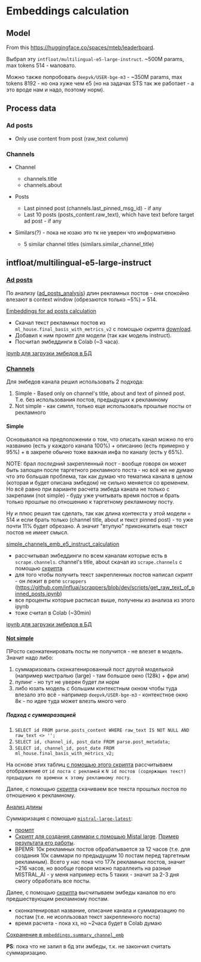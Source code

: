 # Embeddings calculation

## Model

From this <https://huggingface.co/spaces/mteb/leaderboard>.

Выбрал эту `intfloat/multilingual-e5-large-instruct`. ~500M params, max tokens 514 - маловато.

Можно также попробовать `deepvk/USER-bge-m3` - ~350M params, max tokens 8192 - но она хуже чем е5 (но на задачах STS так же работает - а это вроде нам и надо, поэтому норм).

## Process data

### Ad posts

* Only use content from post (raw_text column)

### Channels

* Channel

  * channels.title
  * channels.about

* Posts

  * Last pinned post (channels.last_pinned_msg_id) - if any
  * Last 10 posts (posts_content.raw_text), which have text before target ad post - if any

* Similars(?) - пока не юзаю это тк не уверен что информативно

  * 5 similar channel titles (similars.similar_channel_title)

## intfloat/multilingual-e5-large-instruct

### [Ad posts](/embeddings/e5_instruct/ad_posts/)

По анализу ([ad_posts_analysis](/embeddings/e5_instruct/ad_posts/ad_posts_analysis.ipynb)) длин рекламных постов - они спокойно влезают в context window (обрезаются только ~5%) = 514.

[Embeddings for ad posts calculation](/embeddings/e5_instruct/ad_posts/ad_emb_w_e5_instruct.ipynb)

* Скачал текст рекламных постов из `ml_house.final_basis_with_metrics_v2` с помощью скрипта [download](/embeddings/download.py).
* Добавил к ним промпт для модели (так как модель instruct).
* Посчитал эмбеддинги в Colab (~3 часа).

[ipynb для загрузки эмбедов в БД](/embeddings/e5_instruct/ad_posts/ad_emb_e5_instruct_load_to_db.ipynb)

### [Channels](/embeddings/e5_instruct/channels/)

Для эмбедов канала решил использовать 2 подхода:

1. Simple - Based only on channel's title, about and text of pinned post. Т.е. без использования постов, предыдущих к рекламному
2. Not simple - как симпл, только еще использовать прошлые посты от рекламного

#### Simple

Основывался на предположении о том, что описать канал можно по его названию (есть у каждого канала 100%) + описанию (есть примерно у 95%) + в закрепе обычно тоже важная инфа по каналу (есть у 65%).

NOTE: брал *последний* закрепленный пост - вообще говоря он может быть запощен после таргетного рекламного поста - но всё же не думаю что это большая проблема, так как думаю что тематика канала в целом (которая и будет описана эмбедом) не сильно меняется со временем. Но всё равно при варианте расчета эмбеда канала не только с закрепами (not simple) - буду уже учитывать время постов и брать только прошлые по отношению к таргетному рекламному посту.

Ну и плюс решил так сделать, так как длина контекста у этой модели = 514 и если брать только (channel title, about и текст pinned post) - то уже почти 11% будет обрезано. А значит "втупую" приконкатить еще текст постов не имеет смысл.

[simple_channels_emb_e5_instruct_calculation](/embeddings/e5_instruct/channels/ch_wo_posts_emb_w_e5_instruct.ipynb)

* рассчитывал эмбеддинги по всем каналам которые есть в `scrape.channels`. channel's title, about скачал из `scrape.channels` с помощью [скрипта](/embeddings/download.py)
* для того чтобы получить текст закрепленных постов написал скрипт - он лежит в репе `scrappers` (<https://github.com/influai/scrappers/blob/dev/scripts/get_raw_text_of_pinned_posts.ipynb>)
* все проценты которые расписал выше, получены из анализа из этого ipynb
* тоже считал в Colab (~30min)

[ipynb для загрузки эмбедов в БД](/embeddings/e5_instruct/channels/ch_wo_posts_emb_e5_instruct_load_to_db.ipynb)

#### [Not simple](/embeddings/e5_instruct/channels/not_simple/)

ПРосто сконкатенировать посты не получится - не влезет в модель. Значит надо либо:

1. суммаризовать сконкатенированный пост другой моделькой (например мистралью (large) - там большое окно (128k) + фри апи)
2. пулинг - но тут не уверен будет ли норм
3. либо юзать модель с большим контекстным окном чтобы туда влезало это всё - например `deepvk/USER-bge-m3` - контекстное окно 8к - по идее туда может влезть много чего

##### Подход с суммаразацией

1. `SELECT id FROM parse.posts_content WHERE raw_text IS NOT NULL AND raw_text <> '';`
2. `SELECT id, channel_id, post_date FROM parse.post_metadata;`
3. `SELECT id, channel_id, post_date FROM ml_house.final_basis_with_metrics_v2;`

На основе этих таблиц [с помощью этого скрипта](/embeddings/e5_instruct/channels/not_simple/find_ids_of_prev_posts_for_ad_posts.ipynb) рассчитываем отображение от `id поста с рекламой` к `N id постов (содержащих текст) предыдущих по времени к этому рекламному посту`.

Далее, с помощью [скрипта](/embeddings/e5_instruct/channels/not_simple/load_prev_posts_texts.ipynb) скачиваем все текста прошлых постов по отношению к рекламному.

[Анализ длины](/embeddings/e5_instruct/channels/not_simple/analyze_prev_posts_texts.ipynb)

Суммаризация с помощью [`mistral-large-latest`](https://docs.mistral.ai/getting-started/models/models_overview/#premier-models):

* [промпт](/embeddings/e5_instruct/channels/not_simple/summary_prompt.txt)
* [Скрипт для создания саммари с помощью Mistal large](/embeddings/e5_instruct/channels/not_simple/summarization.py). [Пример результата его работы](/embeddings/e5_instruct/channels/not_simple/example_summary_output.json).
* ВРЕМЯ: 10к рекламных постов обрабатывается за 12 часов (т.е. для создания 10к саммари по предыдущим 10 постам перед таргетным рекламным). Всего у нас пока что 177к рекламных постов, значит ~216 часов, но вообще говоря можно параллеить на разные MISTRAL_AI - у меня например есть 5 таких - значит за 2-3 дня смогу обработать все посты.

Далее, с помощью [скрипта](/embeddings/e5_instruct/channels/not_simple/ch_sum_emb_w_e5_instruct.ipynb) высчитываем эмбеды каналов по его предшествующим рекламному постам.

* сконкатенировал название, описание канала и суммаризацию по постам (т.е. не исопльзовал текст закрепленного поста)
* время расчета - пока хз, но ~2часа будет в Colab думаю

[Сохранение в `embeddings.summary_channel_emb`](/embeddings/e5_instruct/channels/not_simple/ch_sum_emb_e5_instruct_load_to_db.ipynb)

**PS**: пока что не залил в бд эти эмбеды, т.к. не закончил считать суммаризацию.
